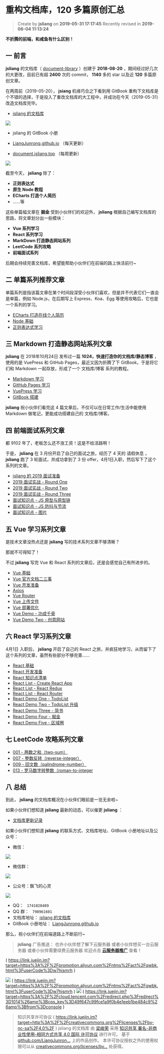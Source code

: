 # 重构文档库，120 多篇原创汇总 #

> 
> 
> 
> Create by **jsliang** on **2019-05-31 17:17:45**
> Recently revised in **2019-06-04 11:13:24**
> 
> 

**不折腾的前端，和咸鱼有什么区别！**

## 一 前言 ##

**jsliang** 的文档库（ [document-library]( https://link.juejin.im?target=https%3A%2F%2Fgithub.com%2FLiangJunrong%2Fdocument-library ) ）创建于 **2018-08-20** ，期间经过好几次的大更改，目前已有超 **2400** 次的 commit， **1140** 多的 star 以及近 **120** 多篇原创文章。

在两周前（2019-05-20）， **jsiang** 机缘巧合之下看到用 GitBook 重构下文档库是个不错的选择，于是投入了重改文档库的大工程中，并成功在今天（2019-05-31）改造文档库完毕。

* [jsliang 的文档库]( https://link.juejin.im?target=https%3A%2F%2Fgithub.com%2FLiangJunrong%2Fdocument-library )

![](https://user-gold-cdn.xitu.io/2019/6/3/16b1adf5818f3696?imageView2/0/w/1280/h/960/ignore-error/1)

* jsliang 的 GitBook 小册

* [LiangJunrong.github.io]( https://link.juejin.im?target=http%3A%2F%2Fliangjunrong.github.io ) （每天更新）
* [document.jsliang.top]( https://link.juejin.im?target=http%3A%2F%2Fdocument.jsliang.top%2F ) （每周更新）

![](https://user-gold-cdn.xitu.io/2019/6/3/16b1adf76eb2965a?imageView2/0/w/1280/h/960/ignore-error/1)

截至今天， **jsliang** 除了：

* **正则表达式**
* **原生 Node 教程**
* **ECharts 打造个人简历**
* ……等

这些单篇幅文章在 **掘金** 受到小伙伴们的欢迎外， **jsliang** 根据自己编写文档库的思路，将文章划分出一些模块：

* **Vue 系列学习**
* **React 系列学习**
* **MarkDown 打造静态网站系列**
* **LeetCode 系列攻略**
* **前端面试系列**

后期会持续完善文档库，希望能帮助小伙伴们在前端的路上快活前行~

## 二 单篇系列推荐文章 ##

单篇系列是指该篇文章在某个时间段深受小伙伴们喜欢，但是并不代表它们一直会是单篇，例如 Node.js，在后期写上 Express、Koa、Egg 等使用攻略后，它也是一个系列的学习。

* [ECharts 打造在线个人简历]( https://link.juejin.im?target=https%3A%2F%2Fliangjunrong.github.io%2FJavaScript-library%2FECharts%2Fcurriculum-vitae.html )
* [Node 基础]( https://link.juejin.im?target=https%3A%2F%2Fliangjunrong.github.io%2Fother-library%2FNode%2FNode-base.html )
* [正则表达式学习]( https://link.juejin.im?target=https%3A%2F%2Fliangjunrong.github.io%2Fother-library%2Fregular-expression%2Fregular-expression-study.html )

## 三 Markdown 打造静态网站系列文章 ##

**jsliang** 在 2018年10月24日 发布过一篇 **1024，快速打造你的文档库/静态博客** ，使用的是 VuePress 和 GitHub Pages，最近又因为折腾了下 GitBook，于是将它们和 Markdown 一起存放，形成了一个 文档库/博客 系列的教程。

* [Markdown 学习]( https://link.juejin.im?target=https%3A%2F%2Fliangjunrong.github.io%2Fother-library%2FMarkdown-Websites%2FMarkdown%2FMarkdown-study.html )
* [GitHub Pages 学习]( https://link.juejin.im?target=https%3A%2F%2Fliangjunrong.github.io%2Fother-library%2FMarkdown-Websites%2FGitHub-Pages%2FGitHub-Pages-study.html )
* [VuePress 学习]( https://link.juejin.im?target=https%3A%2F%2Fliangjunrong.github.io%2Fother-library%2FMarkdown-Websites%2FVuePress%2FVuePress-study.html )
* [GitBook 搭建]( https://link.juejin.im?target=https%3A%2F%2Fliangjunrong.github.io%2Fother-library%2FMarkdown-Websites%2FGitBook%2FGitBook-study.html )

**jsliang** 祝小伙伴们看完这 4 篇文章后，不仅可以在日常工作/生活中能使用 Markdown 做笔记，更能成功搭建自己的 文档库/博客。

## 四 前端面试系列文章 ##

都 9102 年了，老板怎么还不涨工资！这是不给活路啊！

于是， **jsliang** 在 3 月份开启了自己的面试之旅，经历了 4 天的 请假休息 ， **jsliang** 跑了 3 轮面试，并成功拿到了 3 份 offer，4月1日入职，然后写下了这个系列的文章。

* [jsliang 的 2019 面试准备]( https://link.juejin.im?target=https%3A%2F%2Fliangjunrong.github.io%2Fother-library%2Finterview%2Fpersonal-experience%2F2019-interview-preparation.html )
* [2019 面试实战 - Round One]( https://link.juejin.im?target=https%3A%2F%2Fliangjunrong.github.io%2Fother-library%2Finterview%2Fpersonal-experience%2F2019-practical-round-one.html )
* [2019 面试实战 - Round Two]( https://link.juejin.im?target=https%3A%2F%2Fliangjunrong.github.io%2Fother-library%2Finterview%2Fpersonal-experience%2F2019-practical-round-two.html )
* [2019 面试实战 - Round Three]( https://link.juejin.im?target=https%3A%2F%2Fliangjunrong.github.io%2Fother-library%2Finterview%2Fpersonal-experience%2F2019-practical-round-three.html )
* [面试知识点 - JS 原型与原型链]( https://link.juejin.im?target=https%3A%2F%2Fliangjunrong.github.io%2Fother-library%2Finterview%2Fpersonal-experience%2FJavaScript-%25E5%258E%259F%25E5%259E%258B%25E4%25B8%258E%25E5%258E%259F%25E5%259E%258B%25E9%2593%25BE.html )
* [面试知识点 - JS 防抖与节流]( https://link.juejin.im?target=https%3A%2F%2Fliangjunrong.github.io%2Fother-library%2Finterview%2Fpersonal-experience%2FJavaScript-%25E9%2598%25B2%25E6%258A%2596%25E4%25B8%258E%25E8%258A%2582%25E6%25B5%2581.html )
* [面试知识点 - 图片]( https://link.juejin.im?target=https%3A%2F%2Fliangjunrong.github.io%2Fother-library%2Finterview%2Fpersonal-experience%2Fother-%25E5%259B%25BE%25E7%2589%2587.html )

## 五 Vue 学习系列文章 ##

是技术文章没热点还是 **jsliang** 写的技术系列文章不够清晰？

那就不可得知了！

不过 **jsliang** 写完 Vue 和 React 系列的文章后，还是会感觉自己有所进步的。

* [Vue 基础]( https://link.juejin.im?target=https%3A%2F%2Fliangjunrong.github.io%2FJavaScript-library%2FVue%2FVue-base.html )
* [Vue 官方文档二三事]( https://link.juejin.im?target=https%3A%2F%2Fliangjunrong.github.io%2FJavaScript-library%2FVue%2FVue-official-documents.html )
* [Vue 开发准备]( https://link.juejin.im?target=https%3A%2F%2Fliangjunrong.github.io%2FJavaScript-library%2FVue%2FVue-prepare.html )
* [Axios]( https://link.juejin.im?target=https%3A%2F%2Fliangjunrong.github.io%2FJavaScript-library%2FVue%2FAxios.html )
* [Vue Router]( https://link.juejin.im?target=https%3A%2F%2Fliangjunrong.github.io%2FJavaScript-library%2FVue%2FVue-Router.html )
* [Vue 上传文件]( https://link.juejin.im?target=https%3A%2F%2Fliangjunrong.github.io%2FJavaScript-library%2FVue%2FVue-upload-file.html )
* [Vue 部署优化]( https://link.juejin.im?target=https%3A%2F%2Fliangjunrong.github.io%2FJavaScript-library%2FVue%2FVue-deployment-optimization.html )
* [Vue Demo - 功成千骨]( https://link.juejin.im?target=https%3A%2F%2Fliangjunrong.github.io%2FJavaScript-library%2FVue%2FVue-demo-one.html )
* [Vue Demo Two - 创意网站]( https://link.juejin.im?target=https%3A%2F%2Fliangjunrong.github.io%2FJavaScript-library%2FVue%2FVue-demo-two.html )

## 六 React 学习系列文章 ##

4月1日 入职后， **jsliang** 开启了自己的 React 之旅，并疯狂地学习，从而留下了这个系列的文章，虽然有些部分不够完善……

* [React 基础]( https://link.juejin.im?target=https%3A%2F%2Fliangjunrong.github.io%2FJavaScript-library%2FReact%2FReact-base.html )
* [React 开发准备]( https://link.juejin.im?target=https%3A%2F%2Fliangjunrong.github.io%2FJavaScript-library%2FReact%2FReact-prepare.html )
* [React 知识点清单]( https://link.juejin.im?target=https%3A%2F%2Fliangjunrong.github.io%2FJavaScript-library%2FReact%2FReact-list.html )
* [React List - Create React App]( https://link.juejin.im?target=https%3A%2F%2Fliangjunrong.github.io%2FJavaScript-library%2FReact%2FReact-list-Create-React-App.html )
* [React List - React Redux]( https://link.juejin.im?target=https%3A%2F%2Fliangjunrong.github.io%2FJavaScript-library%2FReact%2FReact-list-React-Redux.html )
* [React List - React Router]( https://link.juejin.im?target=https%3A%2F%2Fliangjunrong.github.io%2FJavaScript-library%2FReact%2FReact-list-React-Router.html )
* [React Demo One - TodoList]( https://link.juejin.im?target=https%3A%2F%2Fliangjunrong.github.io%2FJavaScript-library%2FReact%2FReact-demo-one-TodoList.html )
* [React Demo Two - TodoList 升级]( https://link.juejin.im?target=https%3A%2F%2Fliangjunrong.github.io%2FJavaScript-library%2FReact%2FReact-demo-two-TodoList-upgrade.html )
* [React Demo Three - 简书]( https://link.juejin.im?target=https%3A%2F%2Fliangjunrong.github.io%2FJavaScript-library%2FReact%2FReact-demo-three-JianShu.html )
* [React Demo Four - 掘金]( https://link.juejin.im?target=https%3A%2F%2Fliangjunrong.github.io%2FJavaScript-library%2FReact%2FReact-demo-four-JueJin.html )
* [React Demo Five - 区域圈]( https://link.juejin.im?target=https%3A%2F%2Fliangjunrong.github.io%2FJavaScript-library%2FReact%2FReact-demo-five-RegionalCircle.html )

## 七 LeetCode 攻略系列文章 ##

* [001 - 两数之和（two-sum）]( https://link.juejin.im?target=https%3A%2F%2Fliangjunrong.github.io%2Fother-library%2FLeetCode%2Feasy%2F001-%25E4%25B8%25A4%25E6%2595%25B0%25E4%25B9%258B%25E5%2592%258C%25EF%25BC%2588two-sum%25EF%25BC%2589.html )
* [007 - 整数反转（reverse-integer）]( https://link.juejin.im?target=https%3A%2F%2Fliangjunrong.github.io%2Fother-library%2FLeetCode%2Feasy%2F007-%25E6%2595%25B4%25E6%2595%25B0%25E5%258F%258D%25E8%25BD%25AC%25EF%25BC%2588reverse-integer%25EF%25BC%2589.html )
* [009 - 回文数（palindrome-number）]( https://link.juejin.im?target=https%3A%2F%2Fliangjunrong.github.io%2Fother-library%2FLeetCode%2Feasy%2F009-%25E5%259B%259E%25E6%2596%2587%25E6%2595%25B0%25EF%25BC%2588palindrome-number%25EF%25BC%2589.html )
* [013 - 罗马数字转整数（roman-to-integer]( https://link.juejin.im?target=https%3A%2F%2Fliangjunrong.github.io%2Fother-library%2FLeetCode%2Feasy%2F013-%25E7%25BD%2597%25E9%25A9%25AC%25E6%2595%25B0%25E5%25AD%2597%25E8%25BD%25AC%25E6%2595%25B4%25E6%2595%25B0%25EF%25BC%2588roman-to-integer%25EF%25BC%2589.html )

## 八 总结 ##

到此， **jsliang** 的文档库概况在小伙伴们眼前是一览无余啦~

如果小伙伴们想知道 **jsliang** 最新的动态，可以催更 **jsliang** ：

* [文档库更新记录]( https://link.juejin.im?target=https%3A%2F%2Fliangjunrong.github.io%2FNews.html )

如果小伙伴们想知道 **jsliang** 的联系方式、文档库地址、GitBook 小册地址以及公众号：

* 微信：

![](https://user-gold-cdn.xitu.io/2019/6/3/16b1adfcbe416789?imageView2/0/w/1280/h/960/ignore-error/1)

* 微信群：

![](https://user-gold-cdn.xitu.io/2019/6/3/16b1adff086c5007?imageView2/0/w/1280/h/960/ignore-error/1)

* 公众号：飘飞的心灵

![](https://user-gold-cdn.xitu.io/2019/6/4/16b207745c42e390?imageView2/0/w/1280/h/960/ignore-error/1)

* QQ： ` 1741020489`
* QQ 群： ` 798961601`
* 文档库地址： [jsliang 的文档库]( https://link.juejin.im?target=https%3A%2F%2Fgithub.com%2FLiangJunrong%2Fdocument-library )
* GitBook 小册地址： [LiangJunrong.github.io]( https://link.juejin.im?target=https%3A%2F%2Fliangjunrong.github.io%2F )

那么，祝小伙伴们在前端道路上不断前行~

> 
> 
> 
> **jsliang** 广告推送：
> 也许小伙伴想了解下云服务器
> 或者小伙伴想买一台云服务器
> 或者小伙伴需要续费云服务器
> 欢迎点击 **[云服务器推广](
> https://link.juejin.im?target=https%3A%2F%2Fgithub.com%2FLiangJunrong%2Fdocument-library%2Fblob%2Fmaster%2Fother-library%2FMonologue%2F%25E7%25A8%25B3%25E9%25A3%259F%25E8%2589%25B0%25E9%259A%25BE.md
> )** 查看！
> 
> 

( https://link.juejin.im?target=https%3A%2F%2Fpromotion.aliyun.com%2Fntms%2Fact%2Fqwbk.html%3FuserCode%3Dw7hismrh )

![](https://user-gold-cdn.xitu.io/2019/6/3/16b1ae01aad32b7f?imageView2/0/w/1280/h/960/ignore-error/1) ( https://link.juejin.im?target=https%3A%2F%2Fpromotion.aliyun.com%2Fntms%2Fact%2Fqwbk.html%3FuserCode%3Dw7hismrh ) ![](https://user-gold-cdn.xitu.io/2019/6/3/16b1ae0ef131e64a?imageView2/0/w/1280/h/960/ignore-error/1) ( https://link.juejin.im?target=https%3A%2F%2Fcloud.tencent.com%2Fredirect.php%3Fredirect%3D1014%26amp%3Bcps_key%3D49f647c99fce1a9f0b4e1eeb1be484c9%26amp%3Bfrom%3Dconsole )

> 
> 
> 
> 知识共享许可协议 (
> https://link.juejin.im?target=http%3A%2F%2Fcreativecommons.org%2Flicenses%2Fby-nc-sa%2F4.0%2F
> )
> jsliang 的文档库 由 [梁峻荣](
> https://link.juejin.im?target=https%3A%2F%2Fgithub.com%2FLiangJunrong%2Fdocument-library
> ) 采用 [知识共享 署名-非商业性使用-相同方式共享 4.0 国际 许可协议](
> https://link.juejin.im?target=http%3A%2F%2Fcreativecommons.org%2Flicenses%2Fby-nc-sa%2F4.0%2F
> ) 进行许可。
> 基于 [github.com/LiangJunron…](
> https://link.juejin.im?target=https%3A%2F%2Fgithub.com%2FLiangJunrong%2Fdocument-library
> ) 上的作品创作。
> 本许可协议授权之外的使用权限可以从 [creativecommons.org/licenses/by…](
> https://link.juejin.im?target=https%3A%2F%2Fcreativecommons.org%2Flicenses%2Fby-nc-sa%2F2.5%2Fcn%2F
> ) 处获得。
> 
>